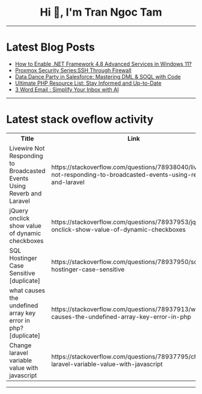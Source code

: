 <h1 align="center">Hi 👋, I'm Tran Ngoc Tam</h1>

---

# Latest Blog Posts 
<!-- BLOG-POST-LIST:START -->
- [How to Enable .NET Framework 4.8 Advanced Services in Windows 11?](https://dev.to/winsides/how-to-enable-net-framework-48-advanced-services-in-windows-11-25ip)
- [Proxmox Security Series:SSH Through Firewall](https://dev.to/sebos/proxmox-security-seriesssh-through-firewall-405f)
- [Data Dance Party in Salesforce: Mastering DML &amp; SOQL with Code](https://dev.to/decoders_lord/data-dance-party-in-salesforce-mastering-dml-soql-with-code-4pgl)
- [Ultimate PHP Resource List: Stay Informed and Up-to-Date](https://dev.to/shimanta_microcodes/ultimate-php-resource-list-stay-informed-and-up-to-date-271b)
- [3 Word Email : Simplify Your Inbox with AI](https://dev.to/abhi1u/3-word-email-simplify-your-inbox-with-ai-44do)
<!-- BLOG-POST-LIST:END -->

---

# Latest stack oveflow activity
<table>
  <tr><th>Title</th><th>Link</th></tr>
  <!-- STACKOVERFLOW:START --><tr><td>Livewire Not Responding to Broadcasted Events Using Reverb and Laravel</td><td>https://stackoverflow.com/questions/78938040/livewire-not-responding-to-broadcasted-events-using-reverb-and-laravel</td></tr><tr><td>jQuery onclick show value of dynamic checkboxes</td><td>https://stackoverflow.com/questions/78937953/jquery-onclick-show-value-of-dynamic-checkboxes</td></tr><tr><td>SQL Hostinger Case Sensitive [duplicate]</td><td>https://stackoverflow.com/questions/78937950/sql-hostinger-case-sensitive</td></tr><tr><td>what causes the undefined array key error in php? [duplicate]</td><td>https://stackoverflow.com/questions/78937913/what-causes-the-undefined-array-key-error-in-php</td></tr><tr><td>Change laravel variable value with javascript</td><td>https://stackoverflow.com/questions/78937795/change-laravel-variable-value-with-javascript</td></tr><!-- STACKOVERFLOW:END -->
</table>

---


